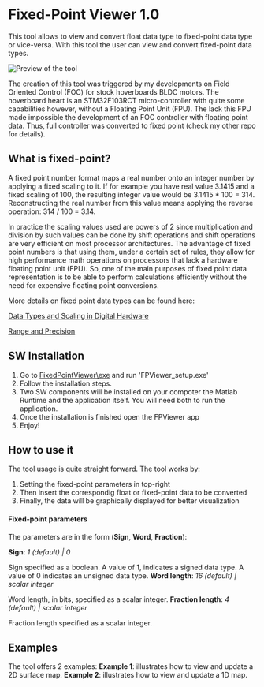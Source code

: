 # Fixed-Point Viewer 1.0

This tool allows to view and convert float data type to fixed-point data type or vice-versa. With this tool the user can view and convert fixed-point data types.

![Preview of the tool](https://raw.githubusercontent.com/EmanuelFeru/FixedPointViewer/master/figures/example1.png)
 
The creation of this tool was triggered by my developments on Field Oriented Control (FOC) for stock hoverboards BLDC motors. The hoverboard heart is an STM32F103RCT micro-controller with quite some capabilities however, without a Floating Point Unit (FPU). The lack this FPU made impossible the development of an FOC controller with floating point data. Thus, full controller was converted to fixed point (check my other repo for details).

## What is fixed-point?

A fixed point number format maps a real number onto an integer number by applying a fixed scaling to it. If for example you have real value 3.1415 and a fixed scaling of 100, the resulting integer value would be 3.1415 * 100 = 314. Reconstructing the real number from this value means applying the reverse operation: 314 / 100 = 3.14.

In practice the scaling values used are powers of 2 since multiplication and division by such values can be done by shift operations and shift operations are very efficient on most processor architectures. The advantage of fixed point numbers is that using them, under a certain set of rules, they allow for high performance math operations on processors that lack a hardware floating point unit (FPU). So, one of the main purposes of fixed point data representation is to be able to perform calculations efficiently without the need for expensive floating point conversions.

More details on fixed point data types can be found here:

[Data Types and Scaling in Digital Hardware](https://nl.mathworks.com/help/fixedpoint/ug/data-types-and-scaling-in-digital-hardware.html)

[Range and Precision](https://nl.mathworks.com/help/fixedpoint/ug/range-and-precision.html)


## SW Installation

1. Go to [FixedPointViewer\exe](https://github.com/EmanuelFeru/FixedPointViewer/tree/master/exe) and run 'FPViewer_setup.exe'
2. Follow the installation steps. 
3. Two SW components will be installed on your compoter the Matlab Runtime and the application itself. You will need both to run the application.
4. Once the installation is finished open the FPViewer app
5. Enjoy!


## How to use it

The tool usage is quite straight forward.  The tool works by:
1. Setting the fixed-point parameters in top-right
2. Then insert the correspondig float or fixed-point data to be converted
3. Finally, the data will be graphically displayed for better visualization

#### Fixed-point parameters
The parameters are in the form (**Sign**, **Word**, **Fraction**):

 **Sign**: *1 (default) | 0*

   Sign specified as a boolean. A value of 1, indicates a signed data type. A value of 0 indicates an unsigned data type.
 **Word length**: *16 (default) | scalar integer*

   Word length, in bits, specified as a scalar integer.
 **Fraction length**: *4 (default) | scalar integer*

   Fraction length specified as a scalar integer.

## Examples

The tool offers 2 examples:
  **Example 1**: illustrates how to view and update a 2D surface map.
  **Example 2**: illustrates how to view and update a 1D map.

<!--stackedit_data:
eyJoaXN0b3J5IjpbMTkyNjI3MzU4NV19
-->
